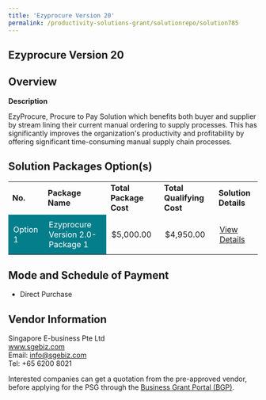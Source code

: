```yaml
---
title: 'Ezyprocure Version 20'
permalink: /productivity-solutions-grant/solutionrepo/solution785
---
```


## Ezyprocure Version 20

## Overview

**Description**

EzyProcure, Procure to Pay Solution which benefits both buyer and supplier by stream lining their current manual ordering to supply processes. This has significantly improves the organization's productivity and profitability by offering significant time-consuming manual supply chain processes.

## Solution Packages Option(s)

<table>
<tr>
<td><b>No.</b></td>
<td><b>Package Name</b></td>
<td><b>Total Package Cost</b></td>
<td><b>Total Qualifying Cost</b></td>
<td><b>Solution Details</b></td>
</tr>
<tr>
<td style='padding: 10px; background-color: #037E8A; color: #FFFFFF;'>Option 1</td>
<td style='padding: 10px; background-color: #037E8A; color: #FFFFFF;'>Ezyprocure Version 2.0-Package 1</td>
<td style='padding: 10px;'>$5,000.00</td>
<td style='padding: 10px;'>$4,950.00</td>
<td style='padding: 10px;'><a href='https://www.gobusiness.gov.sg/images/psg/Singapore E-business 20200201_Annex_3_20200625152606_Part_1.pdf' target='_blank'>View Details</a></td>
</tr>
</table>

## Mode and Schedule of Payment

 - Direct Purchase

## Vendor Information

 Singapore E-business Pte Ltd<br>www.sgebiz.com<br>Email: info@sgebiz.com<br>Tel: +65 6200 8021

Interested companies can get a quotation from the pre-approved vendor, before applying for the PSG through the <a href='https://www.businessgrants.gov.sg/' target='_blank' rel='noopener'>Business Grant Portal (BGP)</a>.

<script src="/jquery/resize-tables.js"></script>

